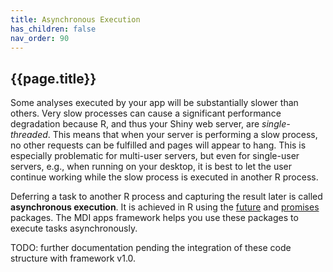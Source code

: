 ```yaml
---
title: Asynchronous Execution
has_children: false
nav_order: 90
---
```


## {{page.title}}

Some analyses executed by your app will be substantially
slower than others. Very slow processes
can cause a significant performance degradation
because R, and thus your Shiny web server, are 
_single-threaded_. This means that when your server
is performing a slow process, no other requests
can be fulfilled and pages will appear to
hang. This is especially problematic for multi-user
servers, but even for single-user servers, e.g.,
when running on your desktop, it is best to let the
user continue working while the slow process is executed
in another R process.

Deferring a task to another R process and capturing the result later
is called **asynchronous execution**. It is achieved in R
using the
[future](https://cran.r-project.org/web/packages/future/index.html)
and
[promises](https://cran.r-project.org/web/packages/promises/index.html)
packages. The MDI apps framework helps you use these 
packages to execute tasks asynchronously. 

TODO: further documentation pending the integration
of these code structure with framework v1.0.
